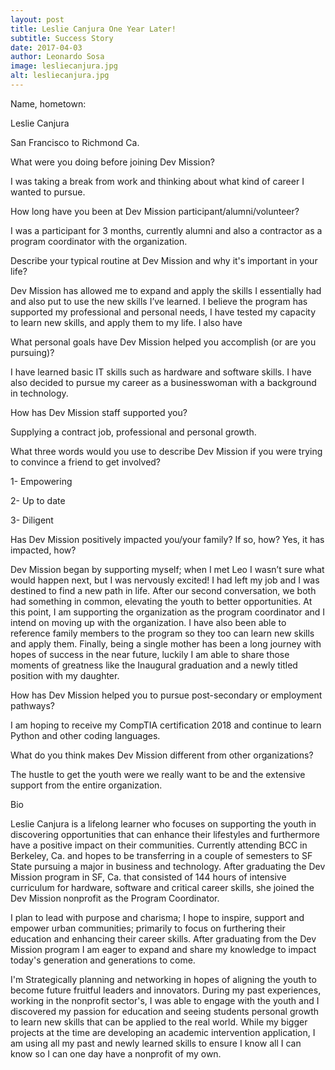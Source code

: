 ```yaml
---
layout: post
title: Leslie Canjura One Year Later!
subtitle: Success Story
date: 2017-04-03 
author: Leonardo Sosa
image: lesliecanjura.jpg
alt: lesliecanjura.jpg
---
```

Name, hometown:

Leslie Canjura

San Francisco to Richmond Ca.

What were you doing before joining Dev Mission?

I was taking a break from work and thinking about what kind of career I wanted to pursue.

How long have you been at Dev Mission participant/alumni/volunteer? 

I was a participant for 3 months, currently alumni and also a contractor as a program coordinator with the organization.

Describe your typical routine at Dev Mission and why it's important in your life?

Dev Mission has allowed me to expand and apply the skills I essentially had and also put to use the new skills I’ve learned. I believe the program has supported my professional and personal needs, I have tested my capacity to learn new skills, and apply them to my life. I also have

What personal goals have Dev Mission helped you accomplish (or are you pursuing)?

I have learned basic IT skills such as hardware and software skills. I have also decided to pursue my career as a businesswoman with a background in technology.

How has Dev Mission staff supported you?

Supplying a contract job, professional and personal growth.

What three words would you use to describe Dev Mission if you were trying to convince a friend to get involved?

1- Empowering

2- Up to date

3- Diligent

Has Dev Mission positively impacted you/your family? If so, how? Yes, it has impacted, how?

Dev Mission began by supporting myself; when I met Leo I wasn’t sure what would happen next, but I was nervously excited! I had left my job and I was destined to find a new path in life. After our second conversation, we both had something in common, elevating the youth to better opportunities. At this point, I am supporting the organization as the program coordinator and I intend on moving up with the organization. I have also been able to reference family members to the program so they too can learn new skills and apply them. Finally, being a single mother has been a long journey with hopes of success in the near future, luckily I am able to share those moments of greatness like the Inaugural graduation and a newly titled position with my daughter.

How has Dev Mission helped you to pursue post-secondary or employment pathways?

I am hoping to receive my CompTIA certification 2018 and continue to learn Python and other coding languages.

What do you think makes Dev Mission different from other organizations?

The hustle to get the youth were we really want to be and the extensive support from the entire organization.

Bio

Leslie Canjura is a lifelong learner who focuses on supporting the youth in discovering opportunities that can enhance their lifestyles and furthermore have a positive impact on their communities. Currently attending BCC in Berkeley, Ca. and hopes to be transferring in a couple of semesters to SF State pursuing a major in business and technology. After graduating the Dev Mission program in SF, Ca. that consisted of 144 hours of intensive curriculum for hardware, software and critical career skills, she joined the Dev Mission nonprofit as the Program Coordinator.

I plan to lead with purpose and charisma; I hope to inspire, support and empower urban communities; primarily to focus on furthering their education and enhancing their career skills. After graduating from the Dev Mission program I am eager to expand and share my knowledge to impact today's generation and generations to come.

I'm Strategically planning and networking in hopes of aligning the youth to become future fruitful leaders and innovators. During my past experiences, working in the nonprofit sector's, I was able to engage with the youth and I discovered my passion for education and seeing students personal growth to learn new skills that can be applied to the real world. While my bigger projects at the time are developing an academic intervention application, I am using all my past and newly learned skills to ensure I know all I can know so I can one day have a nonprofit of my own.

